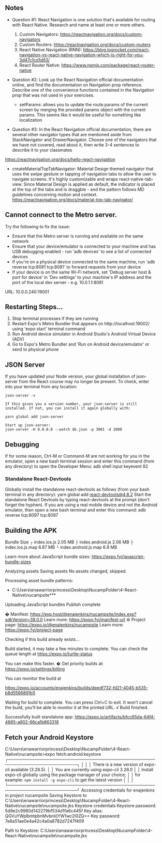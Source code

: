 ## Notes

* Question #1: React Navigation is one solution that's available for routing with React Native. Research and name at least one or more others. 
  1. Custom Navigators: https://reactnavigation.org/docs/custom-navigators
  2. Custom Routers: https://reactnavigation.org/docs/custom-routers
  3. React Native Navigation (RNN): https://blog.logrocket.com/react-navigation-vs-react-native-navigation-which-is-right-for-you-3d47c1cd1d63/
  4. React Router Native: https://www.npmjs.com/package/react-router-native



* Question #2: Look up the React Navigation official documentation online, and find the documentation on Navigation prop reference. Describe one of the convenience functions contained in the Navigation prop that was not used in your exercises.

  - setParams: allows you to update the route.params of the current screen by merging the provided params object with the current params. This seems like it would be useful for something like localization



* Question #3: In the React Navigation official documentation, there are several other navigator types that are mentioned aside from StackNavigator and DrawerNavigator. Choose one of the navigators that we have not covered, read about it, then write 3-4 sentences to describe it to your classmates

https://reactnavigation.org/docs/hello-react-navigation

  - createMaterialTopTabNavigator: Material Design themed navigator that uses the swipe gesture or tapping of navigation tabs to allow the user to navigate screens. It's highly customizable and wraps react-native-tab-view. Since Material Design is applied as default, the indicator is placed at the top of the tabs and is draggble - and the pattern follows MD guidelines concerning motion and context.   https://reactnavigation.org/docs/material-top-tab-navigator/
  

  ## Cannot connect to the Metro server.

Try the following to fix the issue:
  - Ensure that the Metro server is running and available on the same network
  - Ensure that your device/emulator is connected to your machine and has USB debugging enabled - run 'adb devices' to see a list of connected devices
  - If you're on a physical device connected to the same machine, run 'adb reverse tcp:8081 tcp:8081' to forward requests from your device
  - If your device is on the same Wi-Fi network, set 'Debug server host & port for device' in 'Dev settings' to your machine's IP address and the port of the local dev server - e.g. 10.0.1.1:8081

URL: 10.0.0.240:19001

## Restarting Steps...
  1. Stop terminal processes if they are running
  2. Restart Expo's Metro Bundler that appears on http://localhost:19002/ using 'expo start' terminal command
  3. Run Android device simulator in Android Studio's Android Virtual Device (ADV)
  4. Go to Expo's Metro Bundler and 'Run on Android device/emulator' or send to physical phone
  

  ## JSON Server
  If you have updated your Node version, your global installation of json-server from the React course may no longer be present. To check, enter into your terminal from any location:

    json-server -v

    If this gives you a version number, your json-server is still installed. If not, you can install it again globally with:

    yarn global add json-server
    
    Start up json-server:
    json-server -H 0.0.0.0 --watch db.json -p 3001 -d 2000

## Debugging
If for some reason, Ctrl-M or Command-M are not working for you in the emulator, open a new bash terminal session and enter this command (from any directory) to open the Developer Menu:
  adb shell input keyevent 82

  ### Standalone React-Devtools
  Globally install the standalone react-devtools as follows (from your bash terminal in any directory):
  yarn global add react-devtools@4.8.2
  Start the standalone React Devtools by typing react-devtools at the prompt (don't forget the hyphen). 
  If you are using a real mobile device and not the Android emulator, then open a new bash terminal and enter this command:
  adb reverse tcp:8097 tcp:8097


## Building the APK

Bundle                     Size
┌ index.ios.js          2.05 MB
├ index.android.js      2.06 MB
├ index.ios.js.map      6.87 MB
└ index.android.js.map   6.9 MB

Learn more about JavaScript bundle sizes: https://expo.fyi/javascript-bundle-sizes

Analyzing assets
Saving assets
No assets changed, skipped.

Processing asset bundle patterns:
- C:\Users\enawarriorprincess\Desktop\NucampFolder\4-React-Native\nucampsite\**\*

Uploading JavaScript bundles
Publish complete

�  Manifest: https://exp.host/@enajenkins/nucampsite/index.exp?sdkVersion=38.0.0 Learn more: https://expo.fyi/manifest-url
⚙️   Project page: https://expo.io/@enajenkins/nucampsite Learn more: https://expo.fyi/project-page  

Checking if this build already exists...

Build started, it may take a few minutes to complete.
You can check the queue length at https://expo.io/turtle-status

You can make this faster. �
Get priority builds at: https://expo.io/settings/billing

You can monitor the build at

 https://expo.io/accounts/enajenkins/builds/deedf732-fd21-4045-b535-b8d5566891b5

Waiting for build to complete.
You can press Ctrl+C to exit. It won't cancel the build, you'll be able to monitor it at the printed 
URL.
√ Build finished.

Successfully built standalone app: https://expo.io/artifacts/bfcc65da-64f4-4865-a902-66ca1b863318  



## Fetch your Android Keystore

C:\Users\enawarriorprincess\Desktop\NucampFolder\4-React-Native\nucampsite>expo fetch:android:keystore
┌─────────────────────────────────────────────────────────────────────────┐
│                                                                         │
│   There is a new version of expo-cli available (3.28.5).                │
│   You are currently using expo-cli 3.28.0                               │
│   Install expo-cli globally using the package manager of your choice;   │
│   for example: `npm install -g expo-cli` to get the latest version      │
│                                                                         │
└─────────────────────────────────────────────────────────────────────────┘
Accessing credentials for enajenkins in project nucampsite
Saving Keystore to C:\Users\enawarriorprincess\Desktop\NucampFolder\4-React-Native\nucampsite\nucampsite.jks
Keystore credentials
  Keystore password: 5d9e2c9980d142279bf534d1fa6c445f
  Key alias:         QGVuYWplbmtpbnMvbnVjYW1wc2l0ZQ==
  Key password:      7e8a51ae0e4a42c4a0a8782d7247f409

  Path to Keystore:  C:\Users\enawarriorprincess\Desktop\NucampFolder\4-React-Native\nucampsite\nucampsite.jks
  